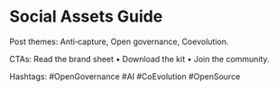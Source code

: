 # Social Assets Guide

Post themes: Anti‑capture, Open governance, Coevolution.

CTAs: Read the brand sheet • Download the kit • Join the community.

Hashtags: #OpenGovernance #AI #CoEvolution #OpenSource
